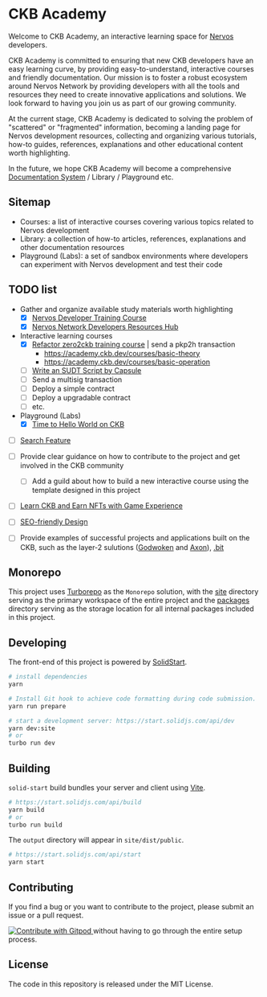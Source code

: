 # CKB Academy

Welcome to CKB Academy, an interactive learning space for [Nervos](https://www.nervos.org) developers.

CKB Academy is committed to ensuring that new CKB developers have an easy learning curve, by providing easy-to-understand, interactive courses and friendly documentation.
Our mission is to foster a robust ecosystem around Nervos Network by providing developers with all the tools and resources they need to create innovative applications and solutions.
We look forward to having you join us as part of our growing community.

At the current stage, CKB Academy is dedicated to solving the problem of "scattered" or "fragmented" information, becoming a landing page for Nervos development resources, collecting and organizing various tutorials, how-to guides, references, explanations and other educational content worth highlighting.

In the future, we hope CKB Academy will become a comprehensive [Documentation System][1] / Library / Playground etc.

## Sitemap
- Courses: a list of interactive courses covering various topics related to Nervos development
- Library: a collection of how-to articles, references, explanations and other documentation resources
- Playground (Labs): a set of sandbox environments where developers can experiment with Nervos development and test their code


## TODO list

- Gather and organize available study materials worth highlighting
  - [x] [Nervos Developer Training Course](https://nervos.gitbook.io/developer-training-course/)
  - [x] [Nervos Network Developers Resources Hub](https://talk.nervos.org/t/nervos-network-developers-resources-hub/7261)
  
- Interactive learning courses
  - [x] [Refactor zero2ckb training course](https://github.com/Flouse/ckb-academy/issues/3) | send a pkp2h transaction
     - https://academy.ckb.dev/courses/basic-theory
     - https://academy.ckb.dev/courses/basic-operation
  - [ ] [Write an SUDT Script by Capsule](https://docs.nervos.org/docs/labs/sudtbycapsule/)
  - [ ] Send a multisig transaction
  - [ ] Deploy a simple contract
  - [ ] Deploy a upgradable contract
  - [ ] etc.

- Playground (Labs)
  - [x] [Time to Hello World on CKB](https://academy.ckb.dev/playground/a7722eb3873234e8)

- [ ] [Search Feature](https://github.com/Flouse/ckb-academy/issues/59)
- [ ] Provide clear guidance on how to contribute to the project and get involved in the CKB community
  - [ ] Add a guild about how to build a new interactive course using the template designed in this project
- [ ] [Learn CKB and Earn NFTs with Game Experience](https://github.com/Flouse/ckb-academy/issues/4)
- [ ] [SEO-friendly Design](https://github.com/Flouse/ckb-academy/issues/6)
- [ ] Provide examples of successful projects and applications built on the CKB, such as the layer-2 sulutions ([Godwoken](https://github.com/godwokenrises/godwoken) and [Axon](https://github.com/axonweb3/axon)), [.bit](https://www.dotbit.org/)


## Monorepo
This project uses [Turborepo](https://turbo.build/repo/docs) as the `Monorepo` solution, with the [site](./site) directory serving as the primary workspace of the entire project and the [packages](./packages) directory serving as the storage location for all internal packages included in this project.


## Developing

The front-end of this project is powered by [SolidStart](https://start.solidjs.com).

```bash
# install dependencies
yarn

# Install Git hook to achieve code formatting during code submission.
yarn run prepare

# start a development server: https://start.solidjs.com/api/dev
yarn dev:site
# or
turbo run dev
```

## Building

`solid-start` build bundles your server and client using [Vite](https://vitejs.dev/).

```bash
# https://start.solidjs.com/api/build
yarn build
# or
turbo run build
```

The `output` directory will appear in `site/dist/public`.

```bash
# https://start.solidjs.com/api/start
yarn start
```

## Contributing

If you find a bug or you want to contribute to the project, please submit an issue or a pull request.

<a href="https://gitpod.io/#https://github.com/Flouse/ckb-academy">
  <img
    src="https://img.shields.io/badge/Contribute%20with-Gitpod-908a85?logo=gitpod"
    alt="Contribute with Gitpod"
  />
</a> without having to go through the entire setup process.

## License

The code in this repository is released under the MIT License.


[1]: https://documentation.divio.com/
